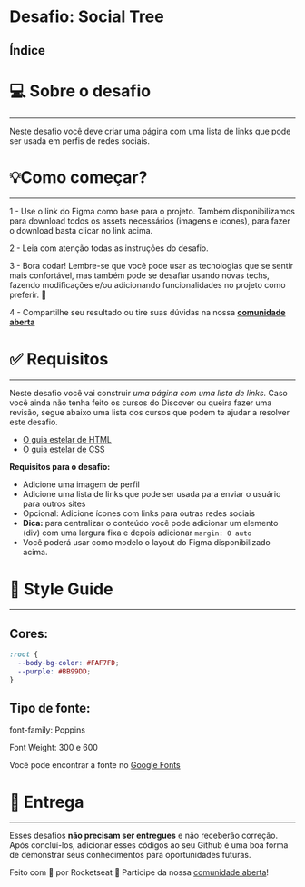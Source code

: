 # Desafio: Social Tree

## **Índice**

# 💻 Sobre o desafio

---

Neste desafio você deve criar uma página com uma lista de links que pode ser usada em perfis de redes sociais.

# 💡**Como começar?**

---

1 - Use o link do Figma como base para o projeto. Também disponibilizamos para download todos os assets necessários (imagens e ícones), para fazer o download basta clicar no link acima.  

2 - Leia com atenção todas as instruções do desafio.

3 - Bora codar! Lembre-se que você pode usar as tecnologias que se sentir mais confortável, mas também pode se desafiar usando novas techs, fazendo modificações e/ou adicionando funcionalidades no projeto como preferir. 🚀

4 - Compartilhe seu resultado ou tire suas dúvidas na nossa [**comunidade aberta**](https://discord.gg/bacwY2gDCF)  

# ✅ **Requisitos**

---

Neste desafio você vai construir *uma página com uma lista de links.* Caso você ainda não tenha feito os cursos do Discover ou queira fazer uma revisão, segue abaixo uma lista dos cursos que podem te ajudar a resolver este desafio.

- [O guia estelar de HTML](https://app.rocketseat.com.br/node/o-guia-estelar-de-html)
- [O guia estelar de CSS](https://app.rocketseat.com.br/node/o-guia-estelar-de-css)

**Requisitos para o desafio:**

- Adicione uma imagem de perfil
- Adicione uma lista de links que pode ser usada para enviar o usuário para outros sites
- Opcional: Adicione ícones com links para outras redes sociais
- **Dica:** para centralizar o conteúdo você pode adicionar um elemento (div) com uma largura fixa e depois adicionar `margin: 0 auto`
- Você poderá usar como modelo o layout do Figma disponibilizado acima.

# 🎨 Style Guide

---

## **Cores:**

```css
:root {
  --body-bg-color: #FAF7FD;
  --purple: #BB99DD;
}
```

## **Tipo de fonte:**

font-family: Poppins 

Font Weight: 300 e 600

Você pode encontrar a fonte no [Google Fonts](https://fonts.google.com/) 

# 📅 Entrega

---

Esses desafios **não precisam ser entregues** e não receberão correção. Após concluí-los, adicionar esses códigos ao seu Github é uma boa forma de demonstrar seus conhecimentos para oportunidades futuras.

Feito com 💜 por Rocketseat 👋 Participe da nossa [comunidade aberta](https://discord.gg/bacwY2gDCF)!